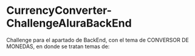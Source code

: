 # CurrencyConverter-ChallengeAluraBackEnd
Challenge para el apartado de BackEnd, con el tema de CONVERSOR DE MONEDAS, en donde se tratan temas de:
